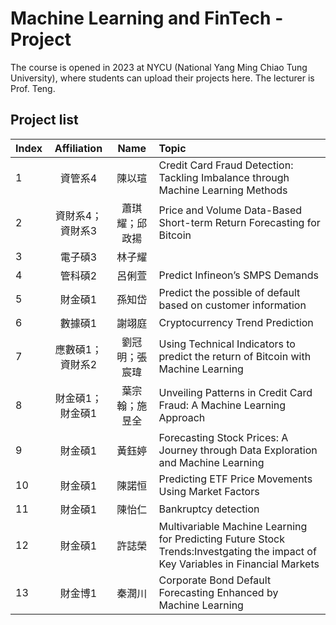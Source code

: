 # Machine Learning and FinTech - Project
The course is opened in 2023 at NYCU (National Yang Ming Chiao Tung University), where students can upload their projects here. The lecturer is Prof. Teng.

## Project list
| Index | Affiliation | Name | Topic |
| :--- | :---: | :---: | :--- |
| 1 | 資管系4 | 陳以瑄 | Credit Card Fraud Detection: Tackling Imbalance through Machine Learning Methods |
| 2 | 資財系4；資財系3 | 蕭琪耀；邱政揚 | Price and Volume Data-Based Short-term Return Forecasting for Bitcoin  |
| 3 | 電子碩3 | 林子耀 |  |
| 4 | 管科碩2 | 呂俐萱 | Predict Infineon’s SMPS Demands |
| 5 | 財金碩1 | 孫知岱 | Predict the possible of default based on customer information |
| 6 | 數據碩1 | 謝翊庭 | Cryptocurrency Trend Prediction |
| 7 | 應數碩1；資財系2 | 劉冠明；張宸瑋 | Using Technical Indicators to predict the return of Bitcoin with Machine Learning |
| 8 | 財金碩1；財金碩1 | 葉宗翰；施昱全 | Unveiling Patterns in Credit Card Fraud: A Machine Learning Approach |
| 9 | 財金碩1 | 黃鈺婷 | Forecasting Stock Prices: A Journey through Data Exploration and Machine Learning |
| 10 | 財金碩1 | 陳諾恒 | Predicting ETF Price Movements Using Market Factors |
| 11 | 財金碩1 | 陳怡仁 | Bankruptcy detection |
| 12 | 財金碩1 | 許誌榮 | Multivariable Machine Learning for Predicting Future Stock Trends:Investgating the impact of Key Variables in Financial Markets |
| 13 | 財金博1 | 秦潤川 | Corporate Bond Default Forecasting Enhanced by Machine Learning |
